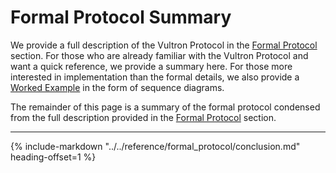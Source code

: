 # Formal Protocol Summary

We provide a full description of the Vultron Protocol in the
[Formal Protocol](../../reference/formal_protocol/index.md) section.
For those who are already familiar with the Vultron Protocol and want a quick reference, we provide a summary here.
For those more interested in implementation than the formal details, we also provide a 
[Worked Example](worked_example.md) in the form of sequence diagrams.

The remainder of this page is a summary of the formal protocol condensed from the full description
provided in the [Formal Protocol](../../reference/formal_protocol/index.md) section.

---

{% include-markdown "../../reference/formal_protocol/conclusion.md" heading-offset=1 %}

